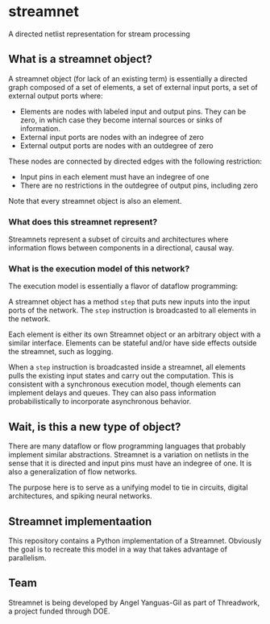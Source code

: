 # streamnet
A directed netlist representation for stream processing

## What is a streamnet object?

A streamnet object (for lack of an existing term) is essentially a directed graph
composed of a set of elements, a set of external input ports, a set of
external output ports where:

- Elements are nodes with labeled input and output pins. They can be zero, in which case
  they become internal sources or sinks of information.
- External input ports are nodes with an indegree of zero
- External output ports are nodes with an outdegree of zero

These nodes are connected by directed edges with the following restriction:

- Input pins in each element must have an indegree of one
- There are no restrictions in the outdegree of output pins, including zero

Note that every streamnet object is also an element.

### What does this streamnet represent?

Streamnets represent a subset of circuits and architectures where information flows between components in a directional, causal way. 

### What is the execution model of this network?

The execution model is essentially a flavor of dataflow programming:

A streamnet object has a method `step` that puts new inputs into the input ports
of the network. The `step` instruction
is broadcasted to all elements in the network.

Each element is either its own Streamnet object or an
arbitrary object with a similar interface. Elements can be stateful and/or have side effects outside the streamnet, such as logging.

When a `step` instruction is broadcasted inside a streamnet, all elements pulls the existing input 
states and carry out the computation. This is consistent with a synchronous
execution model, though elements can implement delays and queues. They can also pass information
probabilistically to incorporate asynchronous behavior.

## Wait, is this a new type of object?

There are many dataflow or flow programming languages that probably implement similar abstractions.
Streamnet is a variation on netlists in the sense that it is directed and input pins must have
an indegree of one. It is also a generalization of flow networks.

The purpose here is to serve as a unifying model to tie in circuits, digital architectures, and 
spiking neural networks.

## Streamnet implementaation

This repository contains a Python implementation of a Streamnet. Obviously the goal is to recreate
this model in a way that takes advantage of parallelism.

## Team

Streamnet is being developed by Angel Yanguas-Gil as part of Threadwork, a project
funded through DOE.


